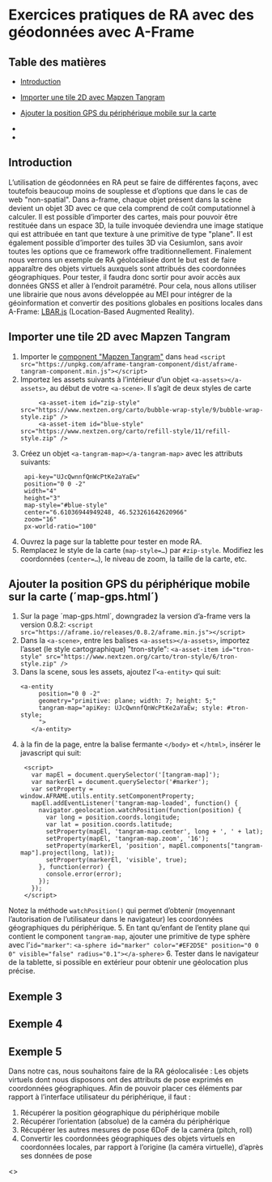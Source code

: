 # Exercices pratiques de RA avec des géodonnées avec A-Frame

## Table des matières <!-- omit in toc -->

- [Introduction](#introduction)
- [Importer une tile 2D avec Mapzen Tangram](#exemple-1)
- [Ajouter la position GPS du périphérique mobile sur la carte](#exemple-2)
- 

- 
## <a name="introduction">Introduction</a> 
L’utilisation de géodonnées en RA peut se faire de différentes façons, avec toutefois beaucoup moins de souplesse et d’options que dans le cas de web "non-spatial". Dans a-frame, chaque objet présent dans la scène devient un objet 3D avec ce que cela comprend de coût computationnel à calculer. Il est possible d’importer des cartes, mais pour pouvoir être restituée dans un espace 3D, la tuile invoquée deviendra une image statique qui est attribuée en tant que texture à une primitive de type "plane". Il est également possible d’importer des tuiles 3D via CesiumIon, sans avoir toutes les options que ce framework offre traditionnellement. Finalement nous verrons un exemple de RA géolocalisée dont le but est de faire apparaître des objets virtuels auxquels sont attribués des coordonnées géographiques. Pour tester, il faudra donc sortir pour avoir accès aux données GNSS et aller à l’endroit paramétré. Pour cela, nous allons utiliser une librairie que nous avons développée au MEI pour intégrer de la géoinformation et convertir des positions globales en positions locales dans A-Frame: [LBAR.js](<https://github.com/MediaComem/LBAR.js/>) (Location-Based Augmented Reality). 

## <a name="exemple-1">Importer une tile 2D avec Mapzen Tangram</a> 

1. Importer le [component "Mapzen Tangram"](https://github.com/mattrei/aframe-tangram-component?tab=readme-ov-file) dans `head`
   `<script src="https://unpkg.com/aframe-tangram-component/dist/aframe-tangram-component.min.js"></script>`
2. Importez les assets suivants à l’intérieur d’un objet `<a-assets></a-assets>`, au début de votre `<a-scene>`. Il s’agit de deux styles de carte
   ```
        <a-asset-item id="zip-style" src="https://www.nextzen.org/carto/bubble-wrap-style/9/bubble-wrap-style.zip" />
        <a-asset-item id="blue-style" src="https://www.nextzen.org/carto/refill-style/11/refill-style.zip" />
   ```
3. Créez un objet `<a-tangram-map></a-tangram-map>` avec les attributs suivants:
   ```
    api-key="UJcQwnnfQnWcPtKe2aYaEw"
    position="0 0 -2"
    width="4"
    height="3"
    map-style="#blue-style"
    center="6.61036944949248, 46.523261642620966"
    zoom="16"
    px-world-ratio="100"

   ```
4. Ouvrez la page sur la tablette pour tester en mode RA. 
5. Remplacez le style de la carte (`map-style=…`) par `#zip-style`. Modifiez les coordonnées (`center=…`), le niveau de zoom, la taille de la carte, etc. 

## <a name="exemple-2">Ajouter la position GPS du périphérique mobile sur la carte (´map-gps.html´)</a> 
1. Sur la page ´map-gps.html´, downgradez la version d’a-frame vers la version 0.8.2:
`<script src="https://aframe.io/releases/0.8.2/aframe.min.js"></script>`
2. Dans la `<a-scene>`, entre les balises `<a-assets></a-assets>`, importez l’asset (le style cartographique) "tron-style":
`<a-asset-item id="tron-style" src="https://www.nextzen.org/carto/tron-style/6/tron-style.zip" />`
3. Dans la scene, sous les assets, ajoutez l’`<a-entity>` qui suit:
   ```
   <a-entity 
        position="0 0 -2"
        geometry="primitive: plane; width: 7; height: 5;"
        tangram-map="apiKey: UJcQwnnfQnWcPtKe2aYaEw; style: #tron-style;
        ">
      </a-entity>
   ```
4. à la fin de la page, entre la balise fermante `</body>` et `</html>`, insérer le javascript qui suit:
   ```
    <script>
      var mapEl = document.querySelector('[tangram-map]');
      var markerEl = document.querySelector('#marker');
      var setProperty = window.AFRAME.utils.entity.setComponentProperty;
      mapEl.addEventListener('tangram-map-loaded', function() {
        navigator.geolocation.watchPosition(function(position) {
          var long = position.coords.longitude;
          var lat = position.coords.latitude;
          setProperty(mapEl, 'tangram-map.center', long + ', ' + lat);
          setProperty(mapEl, 'tangram-map.zoom', '16');
          setProperty(markerEl, 'position', mapEl.components["tangram-map"].project(long, lat));
          setProperty(markerEl, 'visible', true);
        }, function(error) {
          console.error(error);
        });
      });
    </script>
   ```
Notez la méthode `watchPosition()` qui permet d’obtenir (moyennant l’autorisation de l’utilisateur dans le navigateur) les coordonnées géographiques du périphérique. 
5. En tant qu’enfant de l’entity plane qui contient le component `tangram-map`, ajouter une primitive de type sphère avec l’`id="marker"`:
`<a-sphere id="marker" color="#EF2D5E" position="0 0 0" visible="false" radius="0.1"></a-sphere>`
6. Tester dans le navigateur de la tablette, si possible en extérieur pour obtenir une géolocation plus précise. 

## <a name="exemple-3">Exemple 3</a> 
## <a name="exemple-4">Exemple 4</a> 
## <a name="exemple-5">Exemple 5</a> 



Dans notre cas, nous souhaitons faire de la RA géolocalisée : Les objets virtuels dont nous disposons ont des attributs de pose exprimés en coordonnées géographiques. Afin de pouvoir placer ces éléments par rapport à l’interface utilisateur du périphérique, il faut :
1.	Récupérer la position géographique du périphérique mobile 
2.	Récupérer l’orientation (absolue) de la caméra du périphérique
3.	Récupérer les autres mesures de pose 6DoF de la caméra (pitch, roll)
4.	Convertir les coordonnées géographiques des objets virtuels en coordonnées locales, par rapport à l’origine (la caméra virtuelle), d’après ses données de pose 

<>
